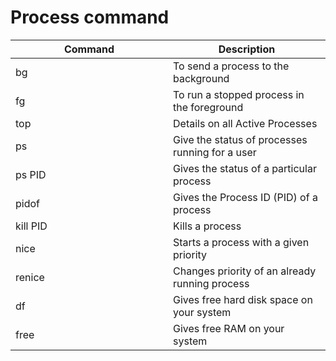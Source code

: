# Process command

<table class="table1 table-striped">

<thead>

<tr>

<th width="50%">Command</th>

<th>Description</th>

</tr>

</thead>

<tbody>

<tr>

<td>bg</td>

<td>To send a process to the background</td>

</tr>

<tr>

<td>fg</td>

<td>To run a stopped process in the foreground</td>

</tr>

<tr>

<td>top</td>

<td>Details on all Active Processes</td>

</tr>

<tr>

<td>ps</td>

<td>Give the status of processes running for a user</td>

</tr>

<tr>

<td>ps PID</td>

<td>Gives the status of a particular process</td>

</tr>

<tr>

<td>pidof</td>

<td>Gives the Process ID (PID) of a process</td>

</tr>

<tr>

<td>kill PID</td>

<td>Kills a process</td>

</tr>

<tr>

<td>nice</td>

<td>Starts a process with a given priority</td>

</tr>

<tr>

<td>renice</td>

<td>Changes priority of an already running process</td>

</tr>

<tr>

<td>df</td>

<td>Gives free hard disk space on your system</td>

</tr>

<tr>

<td>free</td>

<td>Gives free RAM on your system</td>

</tr>

</tbody>

</table>
